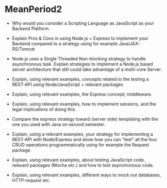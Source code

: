# MeanPeriod2

* Why would you consider a Scripting Language as JavaScript as your Backend Platform.



* Explain Pros & Cons in using Node.js + Express to implement your Backend compared to a strategy using for example Java/JAX-RS/Tomcat



* Node.js uses a Single Threaded Non-blocking strategy to handle asynchronous task. Explain strategies to implement a Node.js based server architecture that still could take advantage of a multi-core Server.



* Explain, using relevant examples, concepts related to the testing a REST-API using Node/JavaScript + relevant packages



* Explain, using relevant examples, the Express concept; middleware.



* Explain, using relevant examples, how to implement sessions, and the legal implications of doing this.



* Compare the express strategy toward (server side) templating with the one you used with Java on second semester.



* Explain, using a relevant examples, your strategy for implementing a REST-API with Node/Express and show how you can "test" all the four CRUD operations programmatically using for example the Request package.



* Explain, using relevant examples, about testing JavaScript code, relevant packages (Mocha etc.) and how to test asynchronous code.



* Explain, using relevant examples, different ways to mock out databases, HTTP-request etc.


